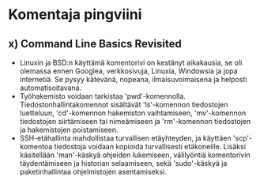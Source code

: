 # Komentaja pingviini

## x) Command Line Basics Revisited

- Linuxin ja BSD:n käyttämä komentorivi on kestänyt aikakausia, se oli olemassa ennen Googlea, verkkosivuja, Linuxia, Windowsia ja jopa internetiä. Se pysyy kätevänä, nopeana, ilmaisuvoimaisena ja helposti automatisoitavana.
- Työhakemisto voidaan tarkistaa 'pwd'-komennolla. Tiedostonhallintakomennot sisältävät 'ls'-komennon tiedostojen luetteluun, 'cd'-komennon hakemiston vaihtamiseen, 'mv'-komennon tiedostojen siirtämiseen tai nimeämiseen ja 'rm'-komennon tiedostojen ja hakemistojen poistamiseen.
- SSH-etähallinta mahdollistaa turvallisen etäyhteyden, ja käyttäen 'scp'-komentoa tiedostoja voidaan kopioida turvallisesti etäkoneille. Lisäksi käsitellään 'man'-käskyä ohjeiden lukemiseen, välilyöntiä komentorivin täydentämiseen ja historian selaamiseen, sekä 'sudo'-käskyä ja paketinhallintaa ohjelmistojen asentamiseksi.
